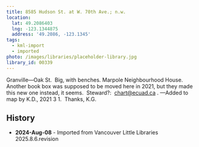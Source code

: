 ```yaml
---
title: 8585 Hudson St. at W. 70th Ave.; n.w.
location:
  lat: 49.2086403
  lng: -123.1344875
  address: '49.2086, -123.1345'
tags:
  - kml-import
  - imported
photo: /images/libraries/placeholder-library.jpg
library_id: 00339
---
```

Granville—Oak St.  Big, with benches.
Marpole Neighbourhood House.  
Another book box was supposed to be moved here in 2021, but they made this new one instead, it seems.  Steward?:  chart@ecuad.ca .
—Added to map by K.D., 2021 3 1.  Thanks, K.G.

## History
- **2024-Aug-08** - Imported from Vancouver Little Libraries 2025.8.6.revision
